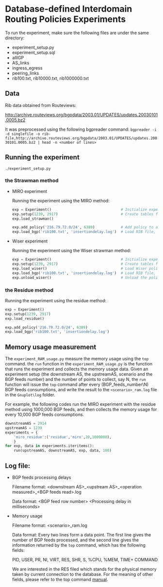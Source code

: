 # Database-defined Interdomain Routing Policies Experiments

To run the experiment, make sure the following files are under the same directory:
* experiment\_setup.py
* experiment\_setup.sql
* allIGP
* AS\_links
* ingress\_egress
* peering_links
* rib100.txt, rib10000.txt, rib1000000.txt

## Data
Rib data obtained from Routeviews:

http://archive.routeviews.org/bgpdata/2003.01/UPDATES/updates.20030101.0005.bz2

It was preprocessed using the following bgpreader command:
```bgpreader -i -d singlefile -o rib-file,http://archive.routeviews.org/bgpdata/2003.01/UPDATES/updates.20030101.0005.bz2 | head -n <number of lines>```

## Running the experiment
```./experiment_setup.py```

### the Strawman method

* MIRO experiment

    Running the experiment using the MIRO method:
    ```Python
    exp = Experiment()                                # Initialize experiment and database
    exp.setup(1239, 2917)                             # Create tables for given downstream, upstream AS
    exp.load_strawman()

    exp.add_policy('216.79.72.0/24', 6389)            # Add policy to avoid prefix and AS path
    exp.load_bgp('rib100.txt', 'insertiondelay.log')  # Load RIB file, time insertions, and output to file
    ```

* Wiser experiment

    Running the experiment using the Wiser strawman method:
    ```Python
    exp = Experiment()                                # Initialize experiment and database
    exp.setup(1239, 2917)                             # Create tables for given downstream, upstream AS
    exp.load_wiser()                                  # Load Wiser policy checking triggers
    exp.load_bgp('rib100.txt', 'insertiondelay.log')  # Load RIB file, time insertions, and output to file
    exp.unload_wiser()                                # Unload the policy checking triggers when experiment finished
    ```

### the Residue method
Running the experiment using the residue method:
```Python
exp = Experiment()
exp.setup(1239, 2917)
exp.load_residue()

exp.add_policy('216.79.72.0/24', 6389)
exp.load_bgp('rib100.txt', 'insertiondelay.log')
```

## Memory usage measurement
The `experiment_RAM_usage.py` measure the memory usage using the `top` command. the `run` function in the `experiment_RAM_usage.py` is the function that runs the experiment and collects the memory usage data. Given an experiment setup (the downstream AS, the upstreamAS, scenario and the BGP feeds number) and the number of points to collect, say N, the `run` function will issue the `top` command after every (BGP_feeds_number\N) BGP feeds consumptions, and write the result to the `<scenario>_ram.log` file in the `Gnuplot\log` folder.

For example, the following codes run the MIRO experiment with the residue method using 1000,000 BGP feeds, and then collects the memory usage for every 10,000 BGP feeds consumptions.

```Python
downstreamAS = 2914
upstreamAS = 1239
experiments = {
    'miro_residue':('residue','miro',20,1000000),
    }
for exp, data in experiments.iteritems():
    run(upstreamAS, downstreamAS, exp, data, 100)
```

## Log file:

* BGP feeds processing delays

    Filename format: \<downstream AS\>\_\<upstream AS\>\_\<operation measured\>\_\<BGP feeds read\>.log

    Data format: \<BGP feed row number\>    \<Processing delay in milliseconds\>

* Memory usage

    Filename format: \<scenario\>\_ram.log

    Data format: Every two lines form a data point. The first line gives the number of BGP feeds processed, and the second line gives the information returned by the `top` command, which has the following fields:

    PID, USER, PR, NI, VIRT, RES, SHR, S, %CPU, %MEM, TIME+ COMMAND

    We are interested in the RES filed which stands for the physical memory taken by current connection to the database. For the meaning of other fields, please refer to the top command [manual](http://man7.org/linux/man-pages/man1/top.1.html).
